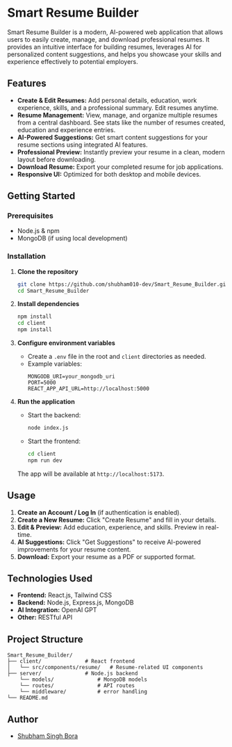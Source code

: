 # Smart Resume Builder

Smart Resume Builder is a modern, AI-powered web application that allows users to easily create, manage, and download professional resumes. It provides an intuitive interface for building resumes, leverages AI for personalized content suggestions, and helps you showcase your skills and experience effectively to potential employers.

## Features

- **Create & Edit Resumes:** Add personal details, education, work experience, skills, and a professional summary. Edit resumes anytime.
- **Resume Management:** View, manage, and organize multiple resumes from a central dashboard. See stats like the number of resumes created, education and experience entries.
- **AI-Powered Suggestions:** Get smart content suggestions for your resume sections using integrated AI features.
- **Professional Preview:** Instantly preview your resume in a clean, modern layout before downloading.
- **Download Resume:** Export your completed resume for job applications.
- **Responsive UI:** Optimized for both desktop and mobile devices.

## Getting Started

### Prerequisites

- Node.js & npm
- MongoDB (if using local development)

### Installation

1. **Clone the repository**
   ```bash
   git clone https://github.com/shubham010-dev/Smart_Resume_Builder.git
   cd Smart_Resume_Builder
   ```

2. **Install dependencies**
   ```bash
   npm install
   cd client
   npm install
   ```

3. **Configure environment variables**

   - Create a `.env` file in the root and `client` directories as needed.
   - Example variables:
     ```
     MONGODB_URI=your_mongodb_uri
     PORT=5000
     REACT_APP_API_URL=http://localhost:5000
     ```

4. **Run the application**

   - Start the backend:
     ```bash
     node index.js
     ```
   - Start the frontend:
     ```bash
     cd client
     npm run dev
     ```

   The app will be available at `http://localhost:5173`.

## Usage

1. **Create an Account / Log In** (if authentication is enabled).
2. **Create a New Resume:** Click "Create Resume" and fill in your details.
3. **Edit & Preview:** Add education, experience, and skills. Preview in real-time.
4. **AI Suggestions:** Click "Get Suggestions" to receive AI-powered improvements for your resume content.
5. **Download:** Export your resume as a PDF or supported format.

## Technologies Used

- **Frontend:** React.js, Tailwind CSS
- **Backend:** Node.js, Express.js, MongoDB
- **AI Integration:**  OpenAI GPT
- **Other:** RESTful API

## Project Structure

```
Smart_Resume_Builder/
├── client/              # React frontend
│   └── src/components/resume/   # Resume-related UI components
├── server/              # Node.js backend
    └── models/              # MongoDB models
    └── routes/              # API routes
    └── middleware/          # error handling
└── README.md
```


## Author

- [Shubham Singh Bora](https://github.com/shubham010-dev)

